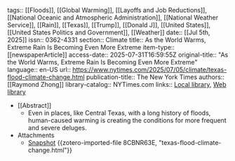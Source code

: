 tags:: [[Floods]], [[Global Warming]], [[Layoffs and Job Reductions]], [[National Oceanic and Atmospheric Administration]], [[National Weather Service]], [[Rain]], [[Texas]], [[Trump]], [[Donald J]], [[United States]], [[United States Politics and Government]], [[Weather]]
date:: [[Jul 5th, 2025]]
issn:: 0362-4331
section:: Climate
title:: As the World Warms, Extreme Rain Is Becoming Even More Extreme
item-type:: [[newspaperArticle]]
access-date:: 2025-07-31T16:59:55Z
original-title:: "As the World Warms, Extreme Rain Is Becoming Even More Extreme"
language:: en-US
url:: https://www.nytimes.com/2025/07/05/climate/texas-flood-climate-change.html
publication-title:: The New York Times
authors:: [[Raymond Zhong]]
library-catalog:: NYTimes.com
links:: [Local library](zotero://select/library/items/2VFMZHQD), [Web library](https://www.zotero.org/users/46463/items/2VFMZHQD)

- [[Abstract]]
	- Even in places, like Central Texas, with a long history of floods, human-caused warming is creating the conditions for more frequent and severe deluges.
- Attachments
	- [Snapshot](https://www.nytimes.com/2025/07/05/climate/texas-flood-climate-change.html) {{zotero-imported-file 8CBNR63E, "texas-flood-climate-change.html"}}